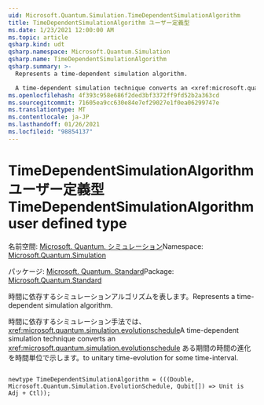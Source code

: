 ```yaml
---
uid: Microsoft.Quantum.Simulation.TimeDependentSimulationAlgorithm
title: TimeDependentSimulationAlgorithm ユーザー定義型
ms.date: 1/23/2021 12:00:00 AM
ms.topic: article
qsharp.kind: udt
qsharp.namespace: Microsoft.Quantum.Simulation
qsharp.name: TimeDependentSimulationAlgorithm
qsharp.summary: >-
  Represents a time-dependent simulation algorithm.

  A time-dependent simulation technique converts an <xref:microsoft.quantum.simulation.evolutionschedule> to unitary time-evolution for some time-interval.
ms.openlocfilehash: 4f393c958e686f2ded3bf3372ff9fd52b2a363cd
ms.sourcegitcommit: 71605ea9cc630e84e7ef29027e1f0ea06299747e
ms.translationtype: MT
ms.contentlocale: ja-JP
ms.lasthandoff: 01/26/2021
ms.locfileid: "98854137"
---
```

# <a name="timedependentsimulationalgorithm-user-defined-type"></a><span data-ttu-id="3fbac-102">TimeDependentSimulationAlgorithm ユーザー定義型</span><span class="sxs-lookup"><span data-stu-id="3fbac-102">TimeDependentSimulationAlgorithm user defined type</span></span>

<span data-ttu-id="3fbac-103">名前空間: [Microsoft. Quantum. シミュレーション](xref:Microsoft.Quantum.Simulation)</span><span class="sxs-lookup"><span data-stu-id="3fbac-103">Namespace: [Microsoft.Quantum.Simulation](xref:Microsoft.Quantum.Simulation)</span></span>

<span data-ttu-id="3fbac-104">パッケージ: [Microsoft. Quantum. Standard](https://nuget.org/packages/Microsoft.Quantum.Standard)</span><span class="sxs-lookup"><span data-stu-id="3fbac-104">Package: [Microsoft.Quantum.Standard](https://nuget.org/packages/Microsoft.Quantum.Standard)</span></span>


<span data-ttu-id="3fbac-105">時間に依存するシミュレーションアルゴリズムを表します。</span><span class="sxs-lookup"><span data-stu-id="3fbac-105">Represents a time-dependent simulation algorithm.</span></span>

<span data-ttu-id="3fbac-106">時間に依存するシミュレーション手法では、 <xref:microsoft.quantum.simulation.evolutionschedule></span><span class="sxs-lookup"><span data-stu-id="3fbac-106">A time-dependent simulation technique converts an <xref:microsoft.quantum.simulation.evolutionschedule></span></span>
<span data-ttu-id="3fbac-107">ある期間の時間の進化を時間単位で示します。</span><span class="sxs-lookup"><span data-stu-id="3fbac-107">to unitary time-evolution for some time-interval.</span></span>

```qsharp

newtype TimeDependentSimulationAlgorithm = (((Double, Microsoft.Quantum.Simulation.EvolutionSchedule, Qubit[]) => Unit is Adj + Ctl));
```

